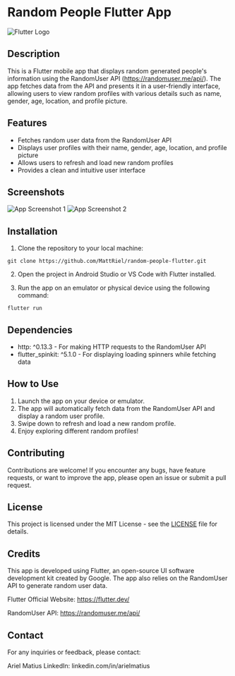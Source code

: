 # Random People Flutter App

![Flutter Logo](https://flutter.dev/images/flutter-logo-sharing.png)

## Description

This is a Flutter mobile app that displays random generated people's information using the RandomUser API (https://randomuser.me/api/). The app fetches data from the API and presents it in a user-friendly interface, allowing users to view random profiles with various details such as name, gender, age, location, and profile picture.

## Features

- Fetches random user data from the RandomUser API
- Displays user profiles with their name, gender, age, location, and profile picture
- Allows users to refresh and load new random profiles
- Provides a clean and intuitive user interface

## Screenshots

![App Screenshot 1](screenshots/screenshot1.png)
![App Screenshot 2](screenshots/screenshot2.png)

## Installation

1. Clone the repository to your local machine:

```
git clone https://github.com/MattRiel/random-people-flutter.git
```

2. Open the project in Android Studio or VS Code with Flutter installed.

3. Run the app on an emulator or physical device using the following command:

```
flutter run
```

## Dependencies

- http: ^0.13.3 - For making HTTP requests to the RandomUser API
- flutter_spinkit: ^5.1.0 - For displaying loading spinners while fetching data

## How to Use

1. Launch the app on your device or emulator.
2. The app will automatically fetch data from the RandomUser API and display a random user profile.
3. Swipe down to refresh and load a new random profile.
4. Enjoy exploring different random profiles!

## Contributing

Contributions are welcome! If you encounter any bugs, have feature requests, or want to improve the app, please open an issue or submit a pull request.

## License

This project is licensed under the MIT License - see the [LICENSE](LICENSE) file for details.

## Credits

This app is developed using Flutter, an open-source UI software development kit created by Google. The app also relies on the RandomUser API to generate random user data.

Flutter Official Website: https://flutter.dev/

RandomUser API: https://randomuser.me/api/

## Contact

For any inquiries or feedback, please contact:

Ariel Matius
LinkedIn: linkedin.com/in/arielmatius
